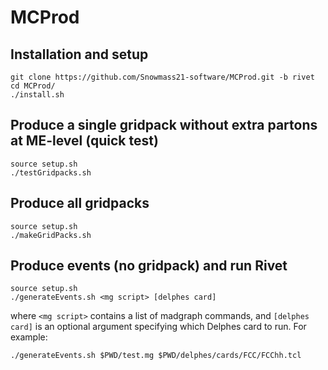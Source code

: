 # MCProd

## Installation and setup
    git clone https://github.com/Snowmass21-software/MCProd.git -b rivet
    cd MCProd/
    ./install.sh


## Produce a single gridpack without extra partons at ME-level (quick test)

    source setup.sh
    ./testGridpacks.sh

## Produce all gridpacks
    source setup.sh
    ./makeGridPacks.sh

## Produce events (no gridpack) and run Rivet

    source setup.sh
    ./generateEvents.sh <mg script> [delphes card]
where `<mg script>` contains a list of madgraph commands, and `[delphes card]` is an optional argument specifying which Delphes card to run.  For example:

    ./generateEvents.sh $PWD/test.mg $PWD/delphes/cards/FCC/FCChh.tcl
      
